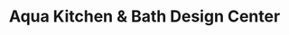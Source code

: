 ---
title: "Aqua Kitchen & Bath Design Center"
url: /wayne/aqua-kitchen-und-bath-design-center/
shop: Küchen
---